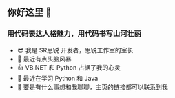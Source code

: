 ## 你好这里 👋

### **用代码表达人格魅力，用代码书写山河壮丽** 

 - 😎 我是 SR思锐 开发者，思锐工作室的室长
 - 🤯 最近有点头脑风暴
 - 👍 VB.NET 和 Python 占据了我的心灵
 - 🔭 最近在学习 Python 和 Java
 - 💬 要是有什么事想和我聊聊，主页的链接都可以联系到我
<!--
**SRInternet/SRInternet** is a ✨ _special_ ✨ repository because its `README.md` (this file) appears on your GitHub profile.

Here are some ideas to get you started:

- 🔭 I’m currently working on ...
- 🌱 I’m currently learning ...
- 👯 I’m looking to collaborate on ...
- 🤔 I’m looking for help with ...
- 💬 Ask me about ...
- 📫 How to reach me: ...
- 😄 Pronouns: ...
- ⚡ Fun fact: ...
-->
